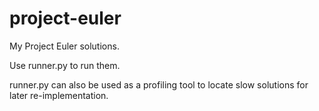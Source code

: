 project-euler
=============

My Project Euler solutions.

Use runner.py to run them.

runner.py can also be used as a profiling tool to locate slow solutions for later re-implementation.